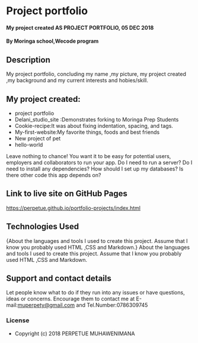 # Project portfolio
#### My project created  AS PROJECT PORTFOLIO, 05 DEC 2018
#### By **Moringa school,Wecode program**

## Description
My project portfolio, concluding my name ,my picture,  my project created ,my background and my current interests and hobies/skill. 
## My project created:
* project portfolio
* Delani_studio_site :Demonstrates forking to Moringa Prep Students
* Cookie-recipe:It was about fixing indentation, spacing, and tags.
* My-first-website:My favorite things, foods and best friends
* New project of pet
* hello-world

Leave nothing to chance! You want it to be easy for potential users, employers and collaborators to run your app. Do I need to run a server? Do I need to install any dependencies? How should I set up my databases? Is there other code this app depends on?
## Link to live site on GitHub Pages
https://perpetue.github.io/portfolio-projects/index.html
## Technologies Used
{About the languages and tools I used to create this project. Assume that I know you probably used HTML ,CSS and Markdown.}
About the languages and tools I used to create this project. Assume that I know you probably used HTML ,CSS and Markdown.
## Support and contact details
Let people know what to do if they run into any issues or have questions, ideas or concerns.  Encourage them to contact me at E-mail:muperpety@gmail.com and Tel.Number:0786309745
### License
 * Copyright (c) 2018 PERPETUE MUHAWENIMANA
  
